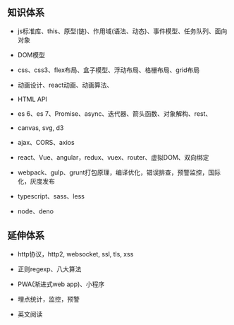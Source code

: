 ## 知识体系

* js标准库、this、原型(链)、作用域(语法、动态)、事件模型、任务队列、面向对象

* DOM模型

* css、css3、flex布局、盒子模型、浮动布局、格栅布局、grid布局

* 动画设计、react动画、动画算法、

* HTML API

* es 6、es 7、Promise、async、迭代器、箭头函数、对象解构、rest、

* canvas, svg, d3

* ajax、CORS、axios

* react、Vue、angular，redux、vuex、router、虚拟DOM、双向绑定

* webpack、gulp、grunt打包原理，编译优化，错误排查，预警监控，国际化，灰度发布

* typescript、sass、less

* node、deno

## 延伸体系

* http协议，http2, websocket, ssl, tls, xss

* 正则regexp、八大算法

* PWA(渐进式web app)、小程序

* 埋点统计，监控，预警

* 英文阅读
